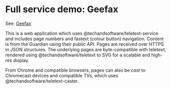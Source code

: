 # Full service demo: Geefax

See: [Geefax](https://geefax.robdev.org.uk/)

This is a web application which uses @techandsoftware/teletext-service and includes page numbers and fastext (colour button) navigation. Content is from the Guardian using their public API. Pages are received over HTTPS in JSON structures. The underlying pages are byte-compatible with teletext, rendered using @techandsoftware/teletext to SVG for a scalable and high-res display.

From Chrome and compatible browsers, pages can also be _cast_ to Chromecast devices and compatible TVs, which uses @techandsoftware/teletext-caster.
